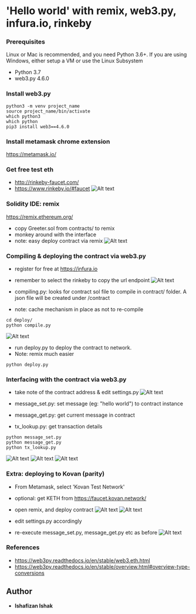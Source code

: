 # 'Hello world' with remix, web3.py, infura.io, rinkeby
### Prerequisites
Linux or Mac is recommended, and you need Python 3.6+. If you are using Windows, either setup a VM or use the Linux Subsystem

- Python 3.7 
- web3.py 4.6.0

### Install web3.py
```
python3 -m venv project_name
source project_name/bin/activate
which python3
which python
pip3 install web3==4.6.0
```
### Install metamask chrome extension
https://metamask.io/

### Get free test eth
- http://rinkeby-faucet.com/
- https://www.rinkeby.io/#faucet
![Alt text](img/Screen%20Shot%202018-08-29%20at%203.38.11%20PM.png)

### Solidity IDE: remix
https://remix.ethereum.org/
- copy Greeter.sol from contracts/ to remix
- monkey around with the interface
- note: easy deploy contract via remix
![Alt text](img/Screen%20Shot%202018-08-29%20at%205.07.10%20PM.png)

### Compiling & deploying the contract via web3.py
- register for free at https://infura.io
- remember to select the rinkeby to copy the url endpoint
![Alt text](img/Screen%20Shot%202018-08-29%20at%203.29.02%20PM.png)

- compiling.py: looks for contract sol file to compile in contract/ folder. A json file will be created under /contract
- note: cache mechanism in place as not to re-compile 
```
cd deploy/
python compile.py
```
![Alt text](img/Screen%20Shot%202018-08-29%20at%205.01.20%20PM.png)

- run deploy.py to deploy the contract to network.
- Note: remix much easier
```
python deploy.py
```

### Interfacing with the contract via web3.py
- take note of the contract address & edit settings.py
![Alt text](img/Screen%20Shot%202018-08-29%20at%205.40.25%20PM.png)

- message_set.py: set message (eg: "hello world") to contract instance
- message_get.py: get current message in contract
- tx_lookup.py: get transaction details 
```
python message_set.py
python message_get.py
python tx_lookup.py
```
![Alt text](img/Screen%20Shot%202018-08-27%20at%206.59.52%20PM.png)
![Alt text](img/Screen%20Shot%202018-08-27%20at%206.59.35%20PM.png)
![Alt text](img/Screen%20Shot%202018-08-29%20at%204.29.37%20PM.png)

### Extra: deploying to Kovan (parity)
- From Metamask, select 'Kovan Test Network'
- optional: get KETH from https://faucet.kovan.network/
- open remix, and deploy contract
![Alt text](img/Screen%20Shot%202018-08-29%20at%208.32.24%20PM.png)
![Alt text](img/Screen%20Shot%202018-08-29%20at%208.31.51%20PM.png)

- edit settings.py accordingly
- re-execute message_set.py, message_get.py etc as before
![Alt text](img/Screen%20Shot%202018-08-29%20at%208.28.46%20PM.png)

### References
- https://web3py.readthedocs.io/en/stable/web3.eth.html
- https://web3py.readthedocs.io/en/stable/overview.html#overview-type-conversions

## Author
* **Ishafizan Ishak**


